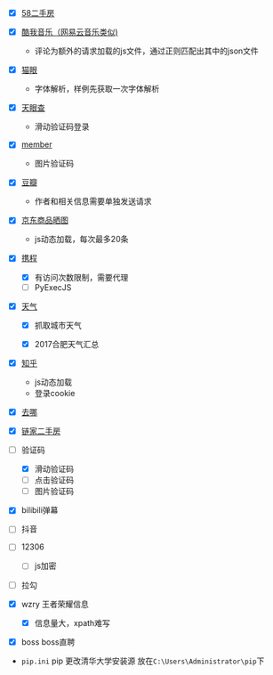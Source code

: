 - [x] [58二手房](https://github.com/sen520/spider/tree/master/58_room)

- [x] [酷我音乐（网易云音乐类似)](https://github.com/sen520/spider/tree/master/kuwo_music)
    - 评论为额外的请求加载的js文件，通过正则匹配出其中的json文件

- [x] [猫眼](https://github.com/sen520/spider/tree/master/maoyan)
    - 字体解析，样例先获取一次字体解析

- [x] [天眼查](https://github.com/sen520/spider/tree/master/tianyancha)
    - 滑动验证码登录

- [x] [member](https://github.com/sen520/spider/tree/master/member)
    - 图片验证码

- [x] [豆瓣](https://github.com/sen520/spider/tree/master/douban)
    - 作者和相关信息需要单独发送请求

- [x] [京东商品晒图](https://github.com/sen520/spider/tree/master/jd)
    - js动态加载，每次最多20条

- [x] [携程](https://github.com/sen520/spider/tree/master/ctrip)
    - [x] 有访问次数限制，需要代理
    - [ ] PyExecJS

- [x] [天气](https://github.com/sen520/spider/tree/master/tianqi)
    - [x] 抓取城市天气
    - [x] 2017合肥天气汇总
    
    
- [x] [知乎](https://github.com/sen520/spider/tree/master/zhihu) 
    - js动态加载
    - 登录cookie

- [x] [去哪](https://github.com/sen520/spider/tree/master/qunar)

- [x] [链家二手房](https://github.com/sen520/spider/tree/master/lianjia)

- [ ] 验证码

    - [x] 滑动验证码
    - [ ] 点击验证码
    - [ ] 图片验证码

- [x] bilibili弹幕

- [ ] 抖音

- [ ] 12306
    - [ ] js加密

- [ ] 拉勾

- [x] wzry 王者荣耀信息
    - [x] 信息量大，xpath难写
    
- [x] boss boss直聘

- `pip.ini` pip 更改清华大学安装源 放在`C:\Users\Administrator\pip`下
